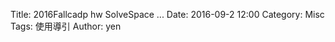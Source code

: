 Title: 2016Fallcadp hw SolveSpace ...
Date: 2016-09-2 12:00
Category: Misc
Tags: 使用導引
Author: yen



<!-- PELICAN_END_SUMMARY -->

